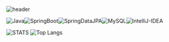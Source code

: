![header](https://capsule-render.vercel.app/api?type=venom&color=auto&height=300&section=header&text=H%20E%20L%20L%20O&fontSize=80&color=B897FF)

<!-- header -->
<p justify-content: flex-start; style='display: flex;'>
  <!-- java -->
  <img alt="Java" src ="https://img.shields.io/badge/Java-000000.svg?&style=for-the-badge"/>
  <!-- springboot -->
  <img alt="SpringBoot" src ="https://img.shields.io/badge/springboot-6DB33F.svg?&style=for-the-badge&logo=springboot&logoColor=white"/>
  <!-- jpa -->
  <img alt="SpringDataJPA" src ="https://img.shields.io/badge/Spring Data JPA-6DB33F.svg?&style=for-the-badge&logo=hibernate&logoColor=white"/>
  <!-- mysql -->
  <img alt="MySQL" src ="https://img.shields.io/badge/mysql-4479A1.svg?&style=for-the-badge&logo=mysql&logoColor=white"/>
  <!-- intellij -->
  <img alt="IntelliJ-IDEA" src ="https://img.shields.io/badge/intellijidea-000000.svg?&style=for-the-badge&logo=intellijidea&logoColor=white"/>
</p>


![STATS](https://github-readme-stats.vercel.app/api?username=onePackPerDay&show_icons=true&theme=graywhite)
![Top Langs](https://github-readme-stats.vercel.app/api/top-langs/?username=onePackPerDay&layout=compact)




